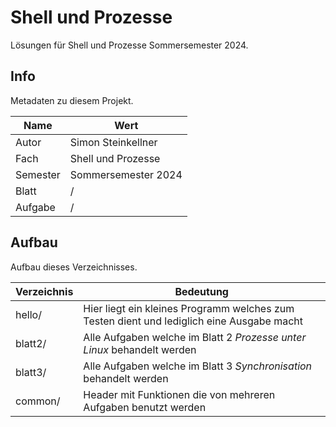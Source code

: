 # Shell und Prozesse

Lösungen für Shell und Prozesse Sommersemester 2024.

## Info

Metadaten zu diesem Projekt.

| Name     | Wert                |
|----------|---------------------|
| Autor    | Simon Steinkellner  |
| Fach     | Shell und Prozesse  |
| Semester | Sommersemester 2024 |
| Blatt    | /                   |
| Aufgabe  | /                   |

## Aufbau

Aufbau dieses Verzeichnisses.

| Verzeichnis | Bedeutung                                                                                 |
|-------------|-------------------------------------------------------------------------------------------|
| hello/      | Hier liegt ein kleines Programm welches zum Testen dient und lediglich eine Ausgabe macht | 
| blatt2/     | Alle Aufgaben welche im Blatt 2 *Prozesse unter Linux* behandelt werden                   |
| blatt3/     | Alle Aufgaben welche im Blatt 3 *Synchronisation* behandelt werden                        |
| common/     | Header mit Funktionen die von mehreren Aufgaben benutzt werden                            |
